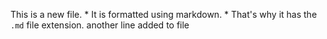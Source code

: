 This is a new file. * It is formatted using markdown. * That's why it has the `.md` file extension.
another line added to file
